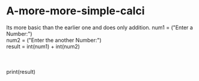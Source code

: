 # A-more-more-simple-calci
Its more basic than the earlier one and does only addition.
num1 = ("Enter a Number:")<br/>
num2 = ("Enter the another Number:")<br/>
result = int(num1) + int(num2)<br/>
<br/>
<br/>
<br/>
print(result)

